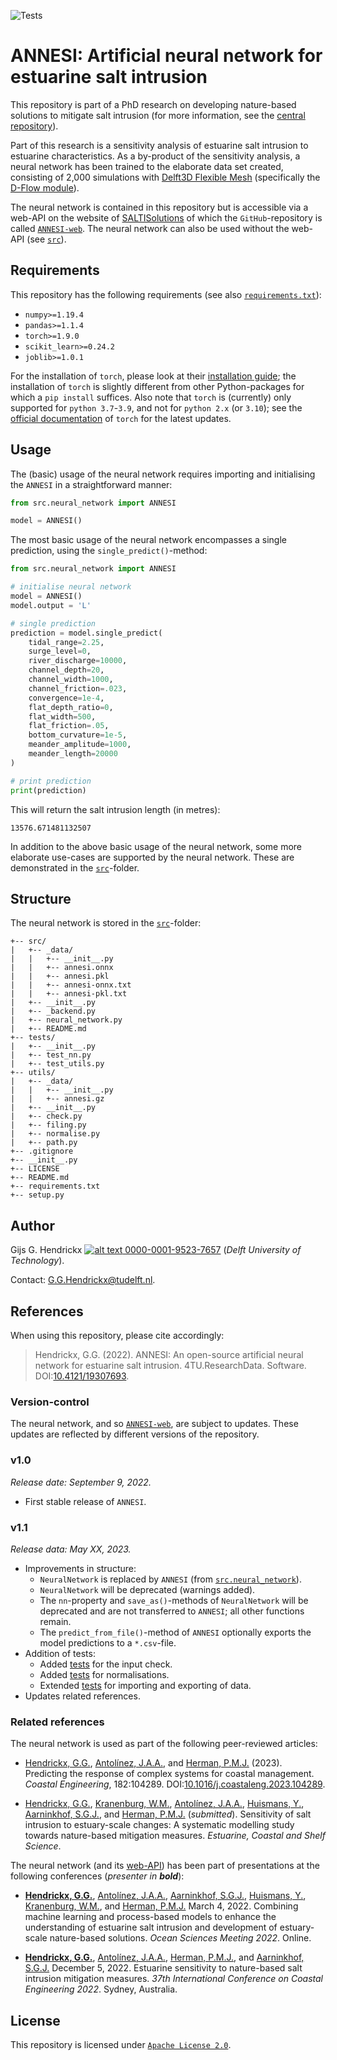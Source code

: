 ![Tests](https://github.com/ghendrickx/ANNESI/actions/workflows/tests.yml/badge.svg)

# ANNESI: Artificial neural network for estuarine salt intrusion
This repository is part of a PhD research on developing nature-based solutions to mitigate salt intrusion (for more 
information, see the [central repository](https://github.com/ghendrickx/SALTISolutions)).

Part of this research is a sensitivity analysis of estuarine salt intrusion to estuarine characteristics. As a 
by-product of the sensitivity analysis, a neural network has been trained to the elaborate data set created, consisting 
of 2,000 simulations with [Delft3D Flexible Mesh](https://www.deltares.nl/en/software/delft3d-flexible-mesh-suite/) 
(specifically the [D-Flow module](https://www.deltares.nl/en/software/module/d-flow-flexible-mesh/)).

The neural network is contained in this repository but is accessible via a web-API on the website of 
[SALTISolutions](https://kbase.ncr-web.org/saltisolutions/) of which the `GitHub`-repository is called
[`ANNESI-web`](https://github.com/ghendrickx/ANNESI-web). The neural network can also be used without the web-API 
(see [`src`](./src)).

## Requirements
This repository has the following requirements (see also [`requirements.txt`](./requirements.txt)):
*   `numpy>=1.19.4`
*   `pandas>=1.1.4`
*   `torch>=1.9.0`
*   `scikit_learn>=0.24.2`
*   `joblib>=1.0.1`

For the installation of `torch`, please look at their [installation guide](https://pytorch.org/get-started/locally/);
the installation of `torch` is slightly different from other Python-packages for which a `pip install` suffices. Also
note that `torch` is (currently) only supported for `python 3.7`-`3.9`, and not for `python 2.x` (or `3.10`); see the
[official documentation](https://pytorch.org/get-started/locally/#windows-python) of `torch` for the latest updates.

## Usage
The (basic) usage of the neural network requires importing and initialising the `ANNESI` in a straightforward manner:
```python
from src.neural_network import ANNESI

model = ANNESI()
```
The most basic usage of the neural network encompasses a single prediction, using the `single_predict()`-method:
```python
from src.neural_network import ANNESI

# initialise neural network
model = ANNESI()
model.output = 'L'

# single prediction
prediction = model.single_predict(
    tidal_range=2.25,
    surge_level=0,
    river_discharge=10000,
    channel_depth=20,
    channel_width=1000,
    channel_friction=.023,
    convergence=1e-4,
    flat_depth_ratio=0,
    flat_width=500,
    flat_friction=.05,
    bottom_curvature=1e-5,
    meander_amplitude=1000,
    meander_length=20000
)

# print prediction
print(prediction)
```
This will return the salt intrusion length (in metres):
```
13576.671481132507
```

In addition to the above basic usage of the neural network, some more elaborate use-cases are supported by the
neural network. These are demonstrated in the [`src`](./src)-folder.

## Structure
The neural network is stored in the [`src`](./src)-folder:
```
+-- src/
|   +-- _data/
|   |   +-- __init__.py
|   |   +-- annesi.onnx
|   |   +-- annesi.pkl
|   |   +-- annesi-onnx.txt
|   |   +-- annesi-pkl.txt
|   +-- __init__.py
|   +-- _backend.py
|   +-- neural_network.py
|   +-- README.md
+-- tests/
|   +-- __init__.py
|   +-- test_nn.py
|   +-- test_utils.py
+-- utils/
|   +-- _data/
|   |   +-- __init__.py
|   |   +-- annesi.gz
|   +-- __init__.py
|   +-- check.py
|   +-- filing.py
|   +-- normalise.py
|   +-- path.py
+-- .gitignore
+-- __init__.py
+-- LICENSE
+-- README.md
+-- requirements.txt
+-- setup.py
```

## Author
Gijs G. Hendrickx 
[![alt text](https://camo.githubusercontent.com/e1ec0e2167b22db46b0a5d60525c3e4a4f879590a04c370fef77e6a7e00eb234/68747470733a2f2f696e666f2e6f726369642e6f72672f77702d636f6e74656e742f75706c6f6164732f323031392f31312f6f726369645f31367831362e706e67) 0000-0001-9523-7657](https://orcid.org/0000-0001-9523-7657)
(_Delft University of Technology_).

Contact: [G.G.Hendrickx@tudelft.nl](mailto:G.G.Hendrickx@tudelft.nl?subject=[GitHub]%20ANNESI:%20).

## References
When using this repository, please cite accordingly:
> Hendrickx, G.G. (2022). 
ANNESI: An open-source artificial neural network for estuarine salt intrusion. 
4TU.ResearchData. Software. 
DOI:[10.4121/19307693](https://doi.org/10.4121/19307693).

### Version-control
The neural network, and so [`ANNESI-web`](https://github.com/ghendrickx/ANNESI-web), are subject to updates. These 
updates are reflected by different versions of the repository.

### v1.0
_Release date: September 9, 2022._

*   First stable release of `ANNESI`.

### v1.1
_Release data: May XX, 2023._

*   Improvements in structure: 
    *   `NeuralNetwork` is replaced by `ANNESI` (from [`src.neural_network`](src/neural_network.py)).
    *   `NeuralNetwork` will be deprecated (warnings added).
    *   The `nn`-property and `save_as()`-methods of `NeuralNetwork` will be deprecated and are not transferred to
        `ANNESI`; all other functions remain.
    *   The `predict_from_file()`-method of `ANNESI` optionally exports the model predictions to a `*.csv`-file.
*   Addition of tests:
    *   Added [tests](tests/test_check.py) for the input check.
    *   Added [tests](tests/test_normalise.py) for normalisations.
    *   Extended [tests](tests/test_filing.py) for importing and exporting of data.
*   Updates related references.

    

### Related references
The neural network is used as part of the following peer-reviewed articles:

*   [Hendrickx, G.G.](https://orcid.org/0000-0001-9523-7657),
    [Antol&iacute;nez, J.A.A.](https://orcid.org/0000-0002-0694-4817), and
    [Herman, P.M.J.](https://orcid.org/0000-0003-2188-6341)
    (2023).
    Predicting the response of complex systems for coastal management. 
    _Coastal Engineering_, 182:104289.
    DOI:[10.1016/j.coastaleng.2023.104289](https://doi.org/10.1016/j.coastaleng.2023.104289).
    
*   [Hendrickx, G.G.](https://orcid.org/0000-0001-9523-7657),
    [Kranenburg, W.M.](https://orcid.org/0000-0002-4736-7913),
    [Antol&iacute;nez, J.A.A.](https://orcid.org/0000-0002-0694-4817),
    [Huismans, Y.](https://orcid.org/0000-0001-6537-6111),
    [Aarninkhof, S.G.J.](https://orcid.org/0000-0002-4591-0257), and
    [Herman, P.M.J.](https://orcid.org/0000-0003-2188-6341)
    (_submitted_). 
    Sensitivity of salt intrusion to estuary-scale changes: 
    A systematic modelling study towards nature-based mitigation measures.
    _Estuarine, Coastal and Shelf Science_.

The neural network (and its [web-API](https://github.com/ghendrickx/ANNESI-web)) has been part of presentations at the 
following conferences (_presenter in **bold**_):
    
*   [**Hendrickx, G.G.**](https://orcid.org/0000-0001-9523-7657),
    [Antol&iacute;nez, J.A.A.](https://orcid.org/0000-0002-0694-4817),
    [Aarninkhof, S.G.J.](https://orcid.org/0000-0002-4591-0257),
    [Huismans, Y.](https://orcid.org/0000-0001-6537-6111),
    [Kranenburg, W.M.](https://orcid.org/0000-0002-4736-7913), and
    [Herman, P.M.J.](https://orcid.org/0000-0003-2188-6341)
    March 4, 2022.
    Combining machine learning and process-based models to enhance the understanding of estuarine salt intrusion and
    development of estuary-scale nature-based solutions. 
    _Ocean Sciences Meeting 2022_.
    Online.
    
*   [**Hendrickx, G.G.**](https://orcid.org/0000-0001-9523-7657),
    [Antol&iacute;nez, J.A.A.](https://orcid.org/0000-0002-0694-4817),
    [Herman, P.M.J.](https://orcid.org/0000-0003-2188-6341), and
    [Aarninkhof, S.G.J.](https://orcid.org/0000-0002-4591-0257)
    December 5, 2022.
    Estuarine sensitivity to nature-based salt intrusion mitigation measures.
    _37th International Conference on Coastal Engineering 2022_.
    Sydney, Australia.

## License
This repository is licensed under [`Apache License 2.0`](LICENSE).
